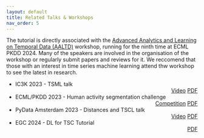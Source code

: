 ```yaml
---
layout: default
title: Related Talks & Workshops
nav_order: 5
---
```


The tutorial is directly associated with the [Advanced Analytics and Learning on Temporal Data (AALTD)](https://ecml-aaltd.github.io/aaltd2024/) workshop, running for the ninth time at ECML PKDD 2024. Many of the speakers are involved in the organisation of the workshop or regularly submit papers and reviews for it. We reccomend that those with an interest in time series machine learning attend thw workshop to see the latest in research.

- IC3K 2023 - TSML talk <div style="text-align: right">[Video](https://vimeo.com/891085881?title=0&portrait=0) [PDF](https://github.com/aeon-toolkit/aeon-tutorials/blob/main/ECML-2024/RelatedTalks/KDIR2023.pdf)</div>
- ECML/PKDD 2023 - Human activity segmentation challenge <div style="text-align: right">[Competition](https://ecml-aaltd.github.io/aaltd2023/challenge.html) [PDF](https://github.com/aeon-toolkit/aeon-tutorials/blob/main/ECML-2024/RelatedTalks/SegmentationChallenge-ECML2023.pdf)</div>
- PyData Amsterdam 2023 - Distances and TSCL talk <div style="text-align: right">[Video](https://www.youtube.com/watch?v=O5cnKAUBKkg) [PDF](https://github.com/aeon-toolkit/aeon-tutorials/blob/main/ECML-2024/RelatedTalks/PyDataAmsterdam2023.pdf)</div>
- EGC 2024 - DL for TSC Tutorial <div style="text-align: right">[PDF](https://github.com/aeon-toolkit/aeon-tutorials/blob/main/ECML-2024/RelatedTalks/EGC2024.pdf)</div>
